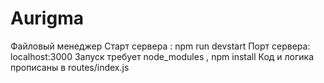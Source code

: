 # Aurigma
Файловый менеджер 
Старт сервера : npm run devstart
Порт сервера: localhost:3000
Запуск требует node_modules , npm install
Код и логика прописаны в routes/index.js
